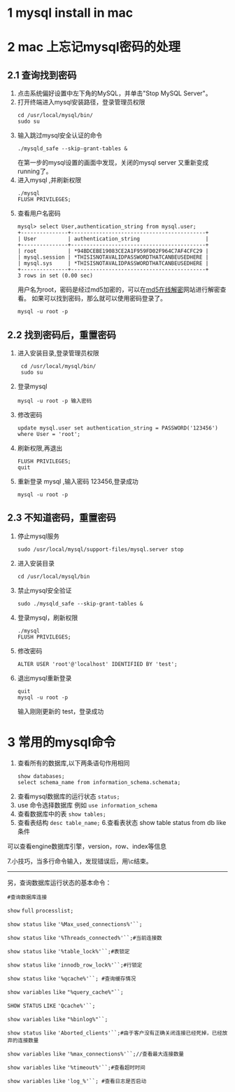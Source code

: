 # 1 mysql install in mac
# 2 mac 上忘记mysql密码的处理
## 2.1 查询找到密码
1. 点击系统偏好设置中左下角的MySQL，并单击"Stop MySQL Server"。
2. 打开终端进入mysql安装路径，登录管理员权限
	```
	cd /usr/local/mysql/bin/
	sudo su
	``` 
3. 输入跳过mysql安全认证的命令 
	```
	./mysqld_safe --skip-grant-tables &
	```
	在第一步的mysql设置的画面中发现，关闭的mysql server 又重新变成running了。
4. 进入mysql ,并刷新权限
	```
	./mysql
	FLUSH PRIVILEGES;
	```
5. 查看用户名密码
	```
	mysql> select User,authentication_string from mysql.user;
	+---------------+-------------------------------------------+
	| User          | authentication_string                     |
	+---------------+-------------------------------------------+
	| root          | *94BDCEBE19083CE2A1F959FD02F964C7AF4CFC29 |
	| mysql.session | *THISISNOTAVALIDPASSWORDTHATCANBEUSEDHERE |
	| mysql.sys     | *THISISNOTAVALIDPASSWORDTHATCANBEUSEDHERE |
	+---------------+-------------------------------------------+
	3 rows in set (0.00 sec)
	```
	用户名为root，密码是经过md5加密的，可以在[md5在线解密](https://www.cmd5.com)网站进行解密查看。
	如果可以找到密码，那么就可以使用密码登录了。
	```
	mysql -u root -p
	```
## 2.2 找到密码后，重置密码
1. 进入安装目录,登录管理员权限
	```
	 cd /usr/local/mysql/bin/
	 sudo su 
	```
2. 登录mysql  
	```
	mysql -u root -p 输入密码 
	```

3. 修改密码
	```
	update mysql.user set authentication_string = PASSWORD('123456') where User = 'root';
	```
4. 刷新权限,再退出
	```
	FLUSH PRIVILEGES;
	quit 
	```

5. 重新登录 mysql ,输入密码 123456,登录成功
	```
	mysql -u root -p 
	```
## 2.3 不知道密码，重置密码

1. 停止mysql服务 
	```
	sudo /usr/local/mysql/support-files/mysql.server stop
	```
2. 进入安装目录 
	```
	cd /usr/local/mysql/bin
	```

3. 禁止mysql安全验证  
	```
	sudo ./mysqld_safe --skip-grant-tables &
	```
4. 登录mysql，刷新权限
	```
	./mysql
	FLUSH PRIVILEGES;
	```
5. 修改密码 
	```
	ALTER USER 'root'@'localhost' IDENTIFIED BY 'test';
	```

6. 退出mysql重新登录 
	```
	quit
	mysql -u root -p
	```
	 输入刚刚更新的 test，登录成功
# 3 常用的mysql命令
1. 查看所有的数据库,以下两条语句作用相同
	```
	show databases;
	select schema_name from information_schema.schemata;
	```
3. 查看mysql数据库的运行状态  `status;`
3. use 命令选择数据库 例如 `use information_schema`
4. 查看数据库中的表 `show tables;`
5. 查看表结构 `desc table_name;`
6.查看表状态 show table status from db like 条件

可以查看engine数据库引擎，version，row、index等信息

7.小技巧，当多行命令输入，发现错误后，用\c结束。

-------------------------------------------------------------

另，查询数据库运行状态的基本命令：

`#查询数据库连接`

`show` `full` `processlist;`

`show status` `like` `'%Max_used_connections%'``;`

`show status` `like` `'%Threads_connected%'``;#当前连接数`

`show status` `like` `'%table_lock%'``;#表锁定`

`show status` `like` `'innodb_row_lock%'``;#行锁定`

`show status` `like` `'%qcache%'``; #查询缓存情况`

`show variables` `like` `"%query_cache%"``;`

`SHOW STATUS` `LIKE` `'Qcache%'``;`

`show variables` `like` `"%binlog%"``;`

`show status` `like` `'Aborted_clients'``;#由于客户没有正确关闭连接已经死掉，已经放弃的连接数量`

`show variables` `like` `'%max_connections%'``;//查看最大连接数量`

`show variables` `like` `'%timeout%'``;#查看超时时间`

`show variables` `like` `'log_%'``; #查看日志是否启动`
	 

<!--stackedit_data:
eyJoaXN0b3J5IjpbLTIxMDg2NTI1MTAsMTk4OTQ2NDU0OSwyND
E4NDc3MzMsMjUyNzk1MjU0LC0xODUzODQ2NjgzLC03MTkxMjY1
ODMsLTIwMzc0OTU4MjMsLTE1NTA4MjIxODMsLTE4NDIzOTY4NT
QsNDkwNTI2NDkyXX0=
-->